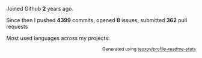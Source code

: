 Joined Github **2** years ago.

Since then I pushed **4399** commits, opened **8** issues, submitted **362** pull requests

Most used languages across my projects:


<p align="right"><sub>Generated using <a href="https://github.com/marketplace/actions/profile-readme-stats">teoxoy/profile-readme-stats</a></sub></p>
